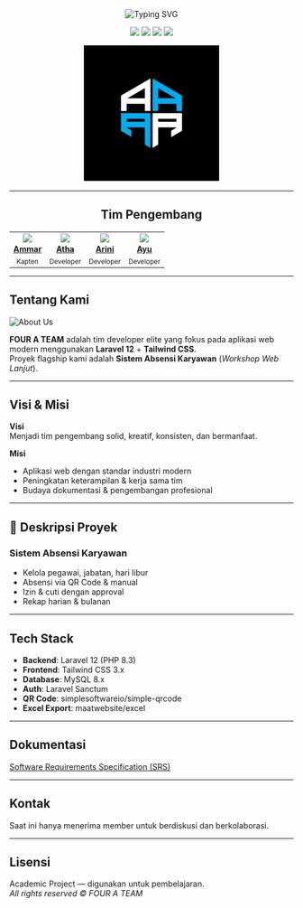 <div align="center">

<!-- Header Animasi -->
<img src="https://readme-typing-svg.herokuapp.com?font=Fira+Code&size=40&duration=3000&pause=1000&color=6366F1&center=true&vCenter=true&width=600&lines=FOUR+A+TEAM" alt="Typing SVG" />

<!-- Badges -->
<p>
  <img src="https://img.shields.io/badge/Laravel-12-FF2D20?style=for-the-badge&logo=laravel&logoColor=white" />
  <img src="https://img.shields.io/badge/Tailwind_CSS-3-38B2AC?style=for-the-badge&logo=tailwind-css&logoColor=white" />
  <img src="https://img.shields.io/badge/MySQL-8.0-4479A1?style=for-the-badge&logo=mysql&logoColor=white" />
  <img src="https://img.shields.io/badge/GitHub-Organization-181717?style=for-the-badge&logo=github&logoColor=white" />
</p>

<!-- Logo Komunitas -->
<img src="./file.jpg" alt="Profil Komunitas" width="240" />

---

## Tim Pengembang
<table>
  <tr>
    <td align="center">
      <img src="https://github.com/scythe71.png" width="120" /><br/>
      <a href="https://github.com/scythe71"><b>Ammar</b></a><br/>
      <sub>Kapten</sub>
    </td>
    <td align="center">
      <img src="https://github.com/Bangkah.png" width="120" /><br/>
      <a href="https://github.com/Bangkah"><b>Atha</b></a><br/>
      <sub>Developer</sub>
    </td>
    <td align="center">
      <img src="https://github.com/Arinisafitri29.png" width="120" /><br/>
      <a href="https://github.com/Arinisafitri29"><b>Arini</b></a><br/>
      <sub>Developer</sub>
    </td>
    <td align="center">
      <img src="https://github.com/Ayuamelia79.png" width="120" /><br/>
      <a href="https://github.com/Ayuamelia79"><b>Ayu</b></a><br/>
      <sub>Developer</sub>
    </td>
  </tr>
</table>

---
</div>


## Tentang Kami

<img src="https://readme-typing-svg.herokuapp.com?font=Fira+Code&size=20&duration=3000&pause=1000&color=F75C7E&center=true&vCenter=true&width=800&lines=Tim+Developer+Profesional+%7C+4+Orang+Solid;Laravel+12+%2B+Tailwind+CSS+Expert;Sistem+Absensi+Karyawan+%7C+Workshop+Web+Lanjut" alt="About Us" />

**FOUR A TEAM** adalah tim developer elite yang fokus pada aplikasi web modern menggunakan **Laravel 12** + **Tailwind CSS**.  
Proyek flagship kami adalah **Sistem Absensi Karyawan** (*Workshop Web Lanjut*).

---

## Visi & Misi

**Visi**  
 Menjadi tim pengembang solid, kreatif, konsisten, dan bermanfaat.  

**Misi**  
-  Aplikasi web dengan standar industri modern  
-  Peningkatan keterampilan & kerja sama tim  
-  Budaya dokumentasi & pengembangan profesional  

---

## 📌 Deskripsi Proyek

###  Sistem Absensi Karyawan
-  Kelola pegawai, jabatan, hari libur  
-  Absensi via QR Code & manual  
-  Izin & cuti dengan approval  
-  Rekap harian & bulanan  

---

## Tech Stack
- **Backend**: Laravel 12 (PHP 8.3)  
- **Frontend**: Tailwind CSS 3.x  
- **Database**: MySQL 8.x  
- **Auth**: Laravel Sanctum  
- **QR Code**: simplesoftwareio/simple-qrcode  
- **Excel Export**: maatwebsite/excel  

---

##  Dokumentasi
 [Software Requirements Specification (SRS)](./SRS.md)

---

<!--##  Leaderboard Kontributor
📊 Leaderboard akan diupdate otomatis...

--->

##  Kontak
 Saat ini hanya menerima member untuk berdiskusi dan berkolaborasi.

---

##  Lisensi
 Academic Project — digunakan untuk pembelajaran.  
_All rights reserved © FOUR A TEAM_

